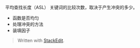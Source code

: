 平均查找长度（ASL）
关键词的比较次数，取决于产生冲突的多少。
- 函数是否均匀
- 处理冲突的方法
- 装填因子


> Written with [StackEdit](https://stackedit.io/).
<!--stackedit_data:
eyJoaXN0b3J5IjpbLTI5NzA5NDVdfQ==
-->